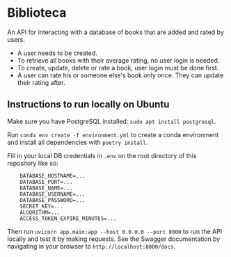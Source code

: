 # Biblioteca

An API for interacting with a database of books that are added and rated by users.

- A user needs to be created.
- To retrieve all books with their average rating, no user login is needed.
- To create, update, delete or rate a book, user login must be done first.
- A user can rate his or someone else's book only once. They can update their rating after.

## Instructions to run locally on Ubuntu
Make sure you have PostgreSQL installed: `sudo apt install postgresql`.

Run `conda env create -f environment.yml` to create a conda environment and install all dependencies with `poetry install`.

Fill in your local DB credentials in `.env` on the root directory of this repository like so:
```
    DATABASE_HOSTNAME=...
    DATABASE_PORT=...
    DATABASE_NAME=...
    DATABASE_USERNAME=...
    DATABASE_PASSWORD=...
    SECRET_KEY=...
    ALGORITHM=...
    ACCESS_TOKEN_EXPIRE_MINUTES=...
```

Then run `uvicorn app.main:app --host 0.0.0.0 --port 8000` to run the API locally and test it by making requests. See the Swagger documentation by navigating in your browser to `http://localhost:8000/docs`.
